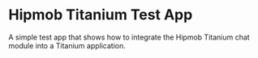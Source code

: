 Hipmob Titanium Test App
========================

A simple test app that shows how to integrate the Hipmob Titanium chat module into a Titanium application.